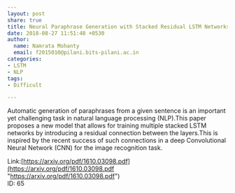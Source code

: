 ```yaml
---
layout: post
share: true
title: Neural Paraphrase Generation with Stacked Residual LSTM Networks
date: 2018-08-27 11:51:48 +0530
author:
  name: Namrata Mohanty
  email: f2015010@pilani.bits-pilani.ac.in
categories:
- LSTM
- NLP
tags:
- Difficult

---
```

Automatic generation of paraphrases from a given sentence is an important yet challenging task in natural language processing (NLP).This paper proposes a new model that allows for training multiple stacked LSTM networks by introducing a residual connection between the layers.This is inspired by the recent success of such connections in a deep Convolutional Neural Network (CNN) for the image recognition task.

Link:[https://arxiv.org/pdf/1610.03098.pdf](https://arxiv.org/pdf/1610.03098.pdf "https://arxiv.org/pdf/1610.03098.pdf")  
ID: 65